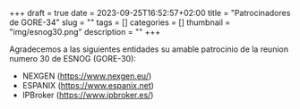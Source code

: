 +++ 
draft = true
date = 2023-09-25T16:52:57+02:00
title = "Patrocinadores de GORE-34"
slug = "" 
tags = []
categories = []
thumbnail = "img/esnog30.png"
description = ""
+++

Agradecemos a las siguientes entidades su amable patrocinio de la reunion numero 30 de ESNOG (GORE-30):

- NEXGEN (https://www.nexgen.eu/)
- ESPANIX (https://www.espanix.net)
- IPBroker  (https://www.ipbroker.es/)




